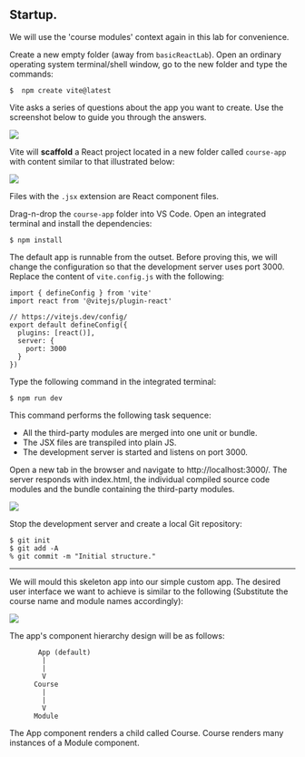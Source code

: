 ## Startup.

We will use the 'course modules' context again in this lab for convenience. 

Create a new empty folder (away from `basicReactLab`). Open an ordinary operating system terminal/shell window, go to the new folder and type the commands:
~~~
$  npm create vite@latest
~~~
Vite asks a series of questions about the app you want to create. Use the screenshot below to guide you through the answers.

![][vitestart]

Vite will **scaffold** a React project located in a new folder called `course-app` with content similar to that illustrated below:

![][scaffold]

Files with the `.jsx` extension are React component files. 

Drag-n-drop the `course-app` folder into VS Code. Open an integrated terminal and install the dependencies:
~~~
$ npm install
~~~

The default app is runnable from the outset. Before proving this, we will change the configuration so that the development server uses port 3000. Replace the content of `vite.config.js` with the following:
~~~
import { defineConfig } from 'vite'
import react from '@vitejs/plugin-react'

// https://vitejs.dev/config/
export default defineConfig({
  plugins: [react()],
  server: {
    port: 3000
  }
})
~~~
Type the following command in the integrated terminal:
~~~
$ npm run dev
~~~
This command performs the following task sequence:

- All the third-party modules are merged into one unit or bundle.
- The JSX files are transpiled into plain JS.
- The development server is started and listens on port 3000.

Open a new tab in the browser and navigate to http://localhost:3000/. The server responds with index.html, the individual compiled source code modules and the bundle containing the third-party modules.

![][default]

Stop the development server and create a local Git repository:
~~~
$ git init
$ git add -A
% git commit -m "Initial structure."
~~~

-----------------------------

We will mould this skeleton app into our simple custom app. The desired user interface we want to achieve is similar to the following (Substitute the course name and module names accordingly):

![][obj]

The app's component hierarchy design will be as follows:
~~~
       App (default)
        |
        |
        V
      Course
        |
        |  
        V
      Module
~~~
The App component renders a child called Course. Course renders many instances of a Module component. 

[vitestart]: ./img/vitestart.png
[scaffold]: ./img/scaffold.png
[obj]: ./img/obj.png
[default]: ./img/default.png
